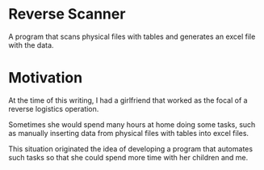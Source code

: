 # Reverse Scanner

A program that scans physical files with tables and generates an excel file with the data.

# Motivation

At the time of this writing, I had a girlfriend that worked as the focal of a reverse logistics operation.

Sometimes she would spend many hours at home doing some tasks, such as manually inserting data from physical files with tables into excel files. 

This situation originated the idea of developing a program that automates such tasks so that she could spend more time with her children and me.